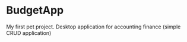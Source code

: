 # BudgetApp
My first pet project.
Desktop application for accounting finance (simple CRUD application)
